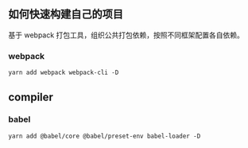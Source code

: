 ## 如何快速构建自己的项目

基于 webpack 打包工具，组织公共打包依赖，按照不同框架配置各自依赖。

### webpack

```
yarn add webpack webpack-cli -D
```

## compiler

### babel

```
yarn add @babel/core @babel/preset-env babel-loader -D
```
